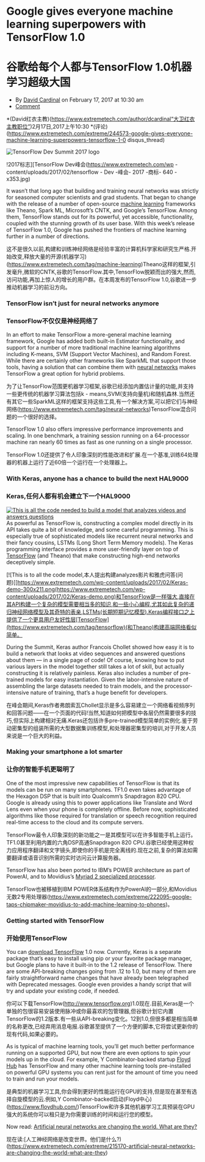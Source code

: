 # Google gives everyone machine learning superpowers with TensorFlow 1.0

# 谷歌给每个人都与TensorFlow 1.0机器学习超级大国


*   By [David Cardinal](https://www.extremetech.com/author/dcardinal "Posts by David Cardinal") on February 17, 2017 at 10:30 am
*   [Comment](https://www.extremetech.com/extreme/244573-google-gives-everyone-machine-learning-superpowers-tensorflow-1-0#disqus_thread)

*(David红衣主教)(https://www.extremetech.com/author/dcardinal“大卫红衣主教职位”)2月17日,2017上午10:30
*(评论)(https://www.extremetech.com/extreme/244573-google-gives-everyone-machine-learning-superpowers-tensorflow-1-0 disqus_thread)


 ![TensorFlow Dev Summit 2017 logo](https://www.extremetech.com/wp-content/uploads/2017/02/TensorFlow-Dev-Summit-2017-logo-640x353.jpg)

!2017标志][TensorFlow Dev峰会(https://www.extremetech.com/wp - content/uploads/2017/02/tensorflow - Dev -峰会- 2017 -商标- 640 - x353.jpg)


It wasn’t that long ago that building and training neural networks was strictly for seasoned computer scientists and grad students. That began to change with the release of a number of open-source [machine learning](https://www.extremetech.com/tag/machine-learning) frameworks like Theano, Spark ML, Microsoft’s CNTK, and Google’s TensorFlow. Among them, TensorFlow stands out for its powerful, yet accessible, functionality, coupled with the stunning growth of its user base. With this week’s release of TensorFlow 1.0, Google has pushed the frontiers of machine learning further in a number of directions.

这不是很久以前,构建和训练神经网络是经验丰富的计算机科学家和研究生严格.开始改变,释放大量的开源(机器学习)(https://www.extremetech.com/tag/machine-learning)Theano这样的框架,引发毫升,微软的CNTK,谷歌的TensorFlow.其中,TensorFlow脱颖而出的强大,然而,访问功能,再加上惊人的增长的用户群。在本周发布的TensorFlow 1.0,谷歌进一步推动机器学习的前沿方向。


### TensorFlow isn’t just for neural networks anymore

### TensorFlow不仅仅是神经网络了


In an effort to make TensorFlow a more-general machine learning framework, Google has added both built-in Estimator functionality, and support for a number of more traditional machine learning algorithms including K-means, SVM (Support Vector Machines), and Random Forest. While there are certainly other frameworks like SparkML that support those tools, having a solution that can combine them with [neural networks](https://www.extremetech.com/tag/neural-networks) makes TensorFlow a great option for hybrid problems.

为了让TensorFlow范围更机器学习框架,谷歌已经添加内置估计量的功能,并支持一些更传统的机器学习算法包括k - means,SVM(支持向量机)和随机森林.当然还有其它一些SparkML这样的框架支持这些工具,有一个解决方案,可以把它们与神经网络(https://www.extremetech.com/tag/neural-networks)TensorFlow混合问题的一个很好的选择。


TensorFlow 1.0 also offers impressive performance improvements and scaling. In one benchmark, a training session running on a 64-processor machine ran nearly 60 times as fast as one running on a single processor.

TensorFlow 1.0还提供了令人印象深刻的性能改进和扩展.在一个基准,训练64处理器的机器上运行了近60倍一个运行在一个处理器上。


### With Keras, anyone has a chance to build the next HAL9000

### Keras,任何人都有机会建立下一个HAL9000


[![This is all the code needed to build a model that analyzes videos and answers questions](https://www.extremetech.com/wp-content/uploads/2017/02/Keras-demo-300x211.png)](https://www.extremetech.com/wp-content/uploads/2017/02/Keras-demo.png)As powerful as TensorFlow is, constructing a complex model directly in its API takes quite a bit of knowledge, and some careful programming. This is especially true of sophisticated models like recurrent neural networks and their fancy cousins, LSTMs (Long Short Term Memory models). The Keras programming interface provides a more user-friendly layer on top of [TensorFlow](https://www.extremetech.com/tag/tensorflow) (and Theano) that make constructing high-end networks deceptively simple.

[![This is to all the code model,本人提出构建analyzes影片和雅虎问答(问题)]]https://www.extremetech.com/wp-content/uploads/2017/02/Keras-demo-300x211.png(https://www.extremetech.com/wp-content/uploads/2017/02/Keras-demo.png)和TensorFlow是一样强大,直接在其API构建一个复杂的模型需要相当多的知识,和一些小心编程.尤其如此复杂的递归神经网络模型及其奇特的表亲,LSTMs(长期短期记忆模型).Keras编程接口之上提供了一个更具用户友好性层[TensorFlow](https://www.extremetech.com/tag/tensorflow)(和Theano)构建高端网络看似简单。


During the Summit, Keras author Francois Chollet showed how easy it is to build a network that looks at video sequences and answered questions about them — in a single page of code! Of course, knowing how to put various layers in the model together still takes a lot of skill, but actually constructing it is relatively painless. Keras also includes a number of pre-trained models for easy instantiation. Given the labor-intensive nature of assembling the large datasets needed to train models, and the processor-intensive nature of training, that’s a huge benefit for developers.

在峰会期间,Keras作者弗朗索瓦Chollet显示是多么容易建立一个网络看视频序列和回答问题——在一个页面的代码!当然,知道如何把模型中各层仍然需要很多的技巧,但实际上构建相对无痛.Keras还包括许多pre-trained模型简单的实例化.鉴于劳动密集型的组装所需的大型数据集训练模型,和处理器密集型的培训,对于开发人员来说是一个巨大的利益。


### Making your smartphone a lot smarter

### 让你的智能手机更聪明了


One of the most impressive new capabilities of TensorFlow is that its models can be run on many smartphones. TF1.0 even takes advantage of the Hexagon DSP that is built into Qualcomm’s Snapdragon 820 CPU. Google is already using this to power applications like Translate and Word Lens even when your phone is completely offline. Before now, sophisticated algorithms like those required for translation or speech recognition required real-time access to the cloud and its compute servers.

TensorFlow最令人印象深刻的新功能之一是其模型可以在许多智能手机上运行。TF1.0甚至利用内置的六角DSP高通Snapdragon 820 CPU.谷歌已经使用这种权力应用程序翻译和文字镜头,即使你的手机是完全离线的.现在之前,复杂的算法如需要翻译或语音识别所需的实时访问云计算服务器。


TensorFlow has also been ported to IBM’s POWER architecture as part of PowerAI, and to Movidius’s [Myriad 2 specialized processor](https://www.extremetech.com/extreme/222095-google-taps-chipmaker-movidius-to-add-machine-learning-to-phones).

TensorFlow也被移植到IBM POWER体系结构作为PowerAI的一部分,和Movidius无数2专用处理器(https://www.extremetech.com/extreme/222095-google-taps-chipmaker-movidius-to-add-machine-learning-to-phones)。


### Getting started with TensorFlow

### 开始使用TensorFlow


You can [download TensorFlow](http://www.tensorflow.org) 1.0 now. Currently, Keras is a separate package that’s easy to install using pip or your favorite package manager, but Google plans to have it built-in to the 1.2 release of TensorFlow. There are some API-breaking changes going from .12 to 1.0, but many of them are fairly straightforward name changes that have already been telegraphed with Deprecated messages. Google even provides a handy script that will try and update your existing code, if needed.

你可以下载TensorFlow(http://www.tensorflow.org)1.0现在.目前,Keras是一个单独的包很容易安装使用脉冲或你最喜欢的包管理器,但谷歌计划它内置TensorFlow的1.2版本.有一些从API-breaking变化。12到1.0,但很多都是相当简单的名称更改,已经弃用消息电报.谷歌甚至提供了一个方便的脚本,它将尝试更新你的现有代码,如果必要的。


As is typical of machine learning tools, you’ll get much better performance running on a supported GPU, but now there are even options to spin your models up in the cloud. For example, Y Combinator-backed startup [Floyd Hub](https://www.floydhub.com/) has TensorFlow and many other machine learning tools pre-installed on powerful GPU systems you can rent just for the amount of time you need to train and run your models.

是典型的机器学习工具,你会得到更好的性能运行在GPU的支持,但是现在甚至有选择自旋模型的云.例如,Y Combinator-backed启动(Floyd中心)(https://www.floydhub.com/)TensorFlow和许多其他机器学习工具预装在GPU强大的系统你可以租只是为你需要训练的时间和运行您的模型。


Now read: [Artificial neural networks are changing the world. What are they?](https://www.extremetech.com/extreme/215170-artificial-neural-networks-are-changing-the-world-what-are-they)

现在读:[人工神经网络是改变世界。他们是什么?)(https://www.extremetech.com/extreme/215170-artificial-neural-networks-are-changing-the-world-what-are-they)


